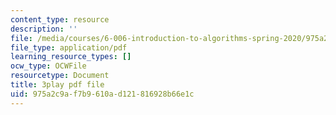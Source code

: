 ```yaml
---
content_type: resource
description: ''
file: /media/courses/6-006-introduction-to-algorithms-spring-2020/975a2c9af7b9610ad121816928b66e1c_vCIa2h1C9UQ.pdf
file_type: application/pdf
learning_resource_types: []
ocw_type: OCWFile
resourcetype: Document
title: 3play pdf file
uid: 975a2c9a-f7b9-610a-d121-816928b66e1c
---
```

